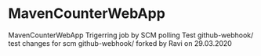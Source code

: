 # MavenCounterWebApp
MavenCounterWebApp
Trigerring job by SCM polling Test
github-webhook/
test changes for scm
github-webhook/
forked by Ravi on 29.03.2020
